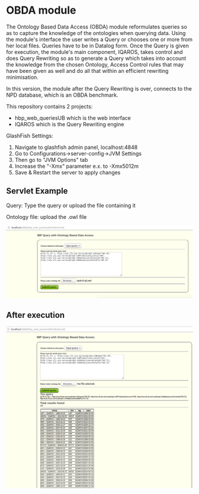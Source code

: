 # OBDA module

The Ontology Based Data Access (OBDA) module reformulates queries so as to capture the knowledge of the ontologies when querying data. Using the module's interface the user writes a Query or chooses one or more from her local files. Queries have to be in Datalog form. Once the Query is given for execution, the module's main component, IQAROS, takes control and does Query Rewriting so as to generate a Query which takes into account the knowledge from the chosen Ontology, Access Control rules that may have been given as well and do all that within an efficient rewriting minimisation.

In this version, the module after the Query Rewriting is over, connects to the NPD database, which is an OBDA benchmark.

This repository contains 2 projects:
  - hbp_web_queriesUB which is the web interface
  - IQAROS which is the Query Rewriting engine

GlashFish Settings:

1) Navigate to glashfish admin panel, localhost:4848
2) Go to Configurations->server-config->JVM Settings
3) Then go to "JVM Options" tab
4) Increase the "-Xmx" parameter e.x. to -Xmx5012m
5) Save & Restart the server to apply changes

<h2> Servlet Example </h2>

Query: Type the query or upload the file containing it

Ontology file: upload the .owl file

![](servlet_images_example/type_query.png?raw=true)

<h2> After execution </h2>

![](servlet_images_example/type_query_result.png?raw=true)
